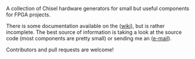 A collection of Chisel hardware generators for small but useful components for FPGA projects. 

There is some documentation available on the ([wiki](https://github.com/maltanar/fpga-tidbits/wiki)), but is rather incomplete. The best source of information is taking a look at the source code (most components are pretty small) or sending me an ([e-mail](mailto:maltanar@gmail.com)).

Contributors and pull requests are welcome!
